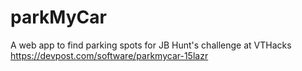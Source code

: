 # parkMyCar
A web app to find parking spots for JB Hunt's challenge at VTHacks
https://devpost.com/software/parkmycar-15lazr
